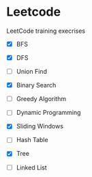 # Leetcode
LeetCode training execrises
- [x] BFS 
- [x] DFS 
- [ ] Union Find 
- [x] Binary Search 
- [ ] Greedy Algorithm 
- [ ] Dynamic Programming 
- [x] Sliding Windows 
- [ ] Hash Table 
- [X] Tree
- [ ] Linked List

